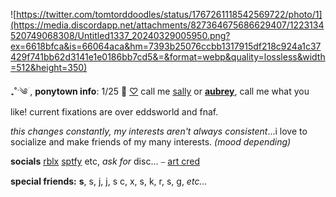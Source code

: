 ![https://twitter.com/tomtorddoodles/status/1767261118542569722/photo/1](https://media.discordapp.net/attachments/827364675686629407/1223134520749068308/Untitled1337_20240329005950.png?ex=6618bfca&is=66064aca&hm=7393b25076ccbb1317915df218c924a1c37429f741bb62d3141e1e0186bb7cd5&=&format=webp&quality=lossless&width=512&height=350)

 ₊˚ˑ༄ؘ  , **ponytown info**:
1/25 🎂 [♡](https://github.com/sou-rce)  call me [sally](https://en.pronouns.page/@sallywilliams) or **[aubrey](https://pronouns.cc/@lizzygrant)**, call me what you like!
 current fixations are over eddsworld and fnaf. 
 
 *this changes constantly, my interests aren't always consistent*...i love to socialize and make friends of my many interests. *(mood depending)*
 
 **socials** [rblx](https://www.roblox.com/users/596682329/profile) [sptfy](https://open.spotify.com/user/69f95wt93wr0wh66ep0dhuqom?si=8074051ca7954af0) etc, *ask for* disc... ⎯ [art cred](https://twitter.com/tomtorddoodles)

**special friends:** **s**, s, j, j, s c, x, s, k, r, s, g, *etc...*
